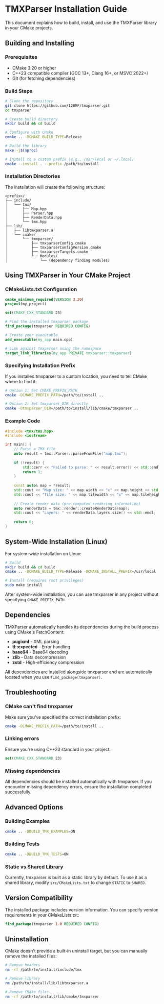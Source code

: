 # TMXParser Installation Guide

This document explains how to build, install, and use the TMXParser library in your CMake projects.

## Building and Installing

### Prerequisites

- CMake 3.20 or higher
- C++23 compatible compiler (GCC 13+, Clang 16+, or MSVC 2022+)
- Git (for fetching dependencies)

### Build Steps

```bash
# Clone the repository
git clone https://github.com/120MF/tmxparser.git
cd tmxparser

# Create build directory
mkdir build && cd build

# Configure with CMake
cmake .. -DCMAKE_BUILD_TYPE=Release

# Build the library
make -j$(nproc)

# Install to a custom prefix (e.g., /usr/local or ~/.local)
cmake --install . --prefix /path/to/install
```

### Installation Directories

The installation will create the following structure:

```
<prefix>/
├── include/
│   └── tmx/
│       ├── Map.hpp
│       ├── Parser.hpp
│       ├── RenderData.hpp
│       └── tmx.hpp
├── lib/
│   ├── libtmxparser.a
│   └── cmake/
│       └── tmxparser/
│           ├── tmxparserConfig.cmake
│           ├── tmxparserConfigVersion.cmake
│           ├── tmxparserTargets.cmake
│           └── Modules/
│               └── (dependency finding modules)
```

## Using TMXParser in Your CMake Project

### CMakeLists.txt Configuration

```cmake
cmake_minimum_required(VERSION 3.20)
project(my_project)

set(CMAKE_CXX_STANDARD 23)

# Find the installed tmxparser package
find_package(tmxparser REQUIRED CONFIG)

# Create your executable
add_executable(my_app main.cpp)

# Link against tmxparser using the namespace
target_link_libraries(my_app PRIVATE tmxparser::tmxparser)
```

### Specifying Installation Prefix

If you installed tmxparser to a custom location, you need to tell CMake where to find it:

```bash
# Option 1: Set CMAKE_PREFIX_PATH
cmake -DCMAKE_PREFIX_PATH=/path/to/install ..

# Option 2: Set tmxparser_DIR directly
cmake -Dtmxparser_DIR=/path/to/install/lib/cmake/tmxparser ..
```

### Example Code

```cpp
#include <tmx/tmx.hpp>
#include <iostream>

int main() {
    // Parse a TMX file
    auto result = tmx::Parser::parseFromFile("map.tmx");
    
    if (!result) {
        std::cerr << "Failed to parse: " << result.error() << std::endl;
        return 1;
    }
    
    const auto& map = *result;
    std::cout << "Map size: " << map.width << "x" << map.height << std::endl;
    std::cout << "Tile size: " << map.tilewidth << "x" << map.tileheight << std::endl;
    
    // Create render data (pre-computed rendering information)
    auto renderData = tmx::render::createRenderData(map);
    std::cout << "Layers: " << renderData.layers.size() << std::endl;
    
    return 0;
}
```

## System-Wide Installation (Linux)

For system-wide installation on Linux:

```bash
# Build
mkdir build && cd build
cmake .. -DCMAKE_BUILD_TYPE=Release -DCMAKE_INSTALL_PREFIX=/usr/local

# Install (requires root privileges)
sudo make install
```

After system-wide installation, you can use tmxparser in any project without specifying `CMAKE_PREFIX_PATH`.

## Dependencies

TMXParser automatically handles its dependencies during the build process using CMake's FetchContent:

- **pugixml** - XML parsing
- **tl::expected** - Error handling
- **base64** - Base64 decoding
- **zlib** - Data decompression
- **zstd** - High-efficiency compression

All dependencies are installed alongside tmxparser and are automatically located when you use `find_package(tmxparser)`.

## Troubleshooting

### CMake can't find tmxparser

Make sure you've specified the correct installation prefix:

```bash
cmake -DCMAKE_PREFIX_PATH=/path/to/install ..
```

### Linking errors

Ensure you're using C++23 standard in your project:

```cmake
set(CMAKE_CXX_STANDARD 23)
```

### Missing dependencies

All dependencies should be installed automatically with tmxparser. If you encounter missing dependency errors, ensure the installation completed successfully.

## Advanced Options

### Building Examples

```bash
cmake .. -DBUILD_TMX_EXAMPLES=ON
```

### Building Tests

```bash
cmake .. -DBUILD_TMX_TESTS=ON
```

### Static vs Shared Library

Currently, tmxparser is built as a static library by default. To use it as a shared library, modify `src/CMakeLists.txt` to change `STATIC` to `SHARED`.

## Version Compatibility

The installed package includes version information. You can specify version requirements in your CMakeLists.txt:

```cmake
find_package(tmxparser 1.0 REQUIRED CONFIG)
```

## Uninstallation

CMake doesn't provide a built-in uninstall target, but you can manually remove the installed files:

```bash
# Remove headers
rm -rf /path/to/install/include/tmx

# Remove library
rm /path/to/install/lib/libtmxparser.a

# Remove CMake files
rm -rf /path/to/install/lib/cmake/tmxparser
```
